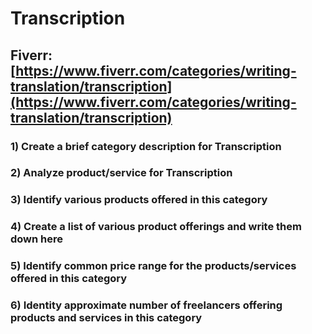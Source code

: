 # Transcription
## Fiverr: [https://www.fiverr.com/categories/writing-translation/transcription](https://www.fiverr.com/categories/writing-translation/transcription)
### 1) Create a brief category description for Transcription
### 2) Analyze product/service for Transcription
### 3) Identify various products offered in this category
### 4) Create a list of various product offerings and write them down here
### 5) Identify common price range for the products/services offered in this category
### 6) Identity approximate number of freelancers offering products and services in this category
